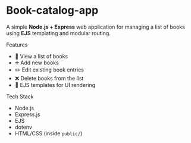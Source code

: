 # Book-catalog-app
A simple **Node.js + Express** web application for managing a list of books using **EJS** templating and modular routing.

 Features
- 📄 View a list of books
- ➕ Add new books
- ✏️ Edit existing book entries
- ❌ Delete books from the list
- 🎨 EJS templates for UI rendering

 Tech Stack
- Node.js
- Express.js
- EJS
- dotenv
- HTML/CSS (inside `public/`)
